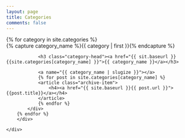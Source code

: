 ```yaml
---
layout: page
title: Categories
comments: false
---
```


<!-- Begin List Posts
================================================== -->
<section class="recent-posts">
	<div class="section-title">
		<div id="archives">
		{% for category in site.categories %}
			<div class="archive-group">
		    {% capture category_name %}{{ category | first }}{% endcapture %}
		    	<div id="#{{ category_name | slugize }}"></div>
		    	<p></p>
		    
		    	<h3 class="category-head"><a href="{{ sit.baseurl }}{{site.categories[category_name] }}">{{ category_name }}</a></h3>
		    
		    	<a name="{{ category_name | slugize }}"></a>
		    	{% for post in site.categories[category_name] %}
		    	<article class="archive-item">
		      		<h4><a href="{{ site.baseurl }}{{ post.url }}">{{post.title}}</a></h4>
		    	</article>
		    	{% endfor %}
		    </div>
		{% endfor %}
		</div>

	</div>
</section>